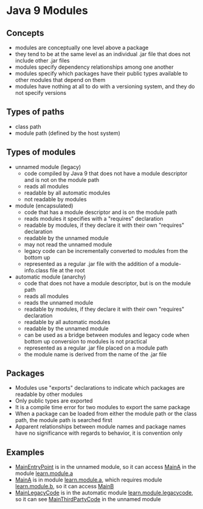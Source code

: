 # Java 9 Modules

## Concepts
- modules are conceptually one level above a package
- they tend to be at the same level as an individual .jar file that does not include other .jar files
- modules specify dependency relationships among one another
- modules specify which packages have their public types available to other modules that depend on them
- modules have nothing at all to do with a versioning system, and they do not specify versions

## Types of paths
- class path
- module path (defined by the host system)

## Types of modules
- unnamed module (legacy)
    - code compiled by Java 9 that does not have a module descriptor and is not on the module path
    - reads all modules
    - readable by all automatic modules
    - not readable by modules
- module (encapsulated)
    - code that has a module descriptor and is on the module path
    - reads modules it specifies with a "requires" declaration
    - readable by modules, if they declare it with their own "requires" declaration
    - readable by the unnamed module
    - may not read the unnamed module
    - legacy code can be incrementally converted to modules from the bottom up
    - represented as a regular .jar file with the addition of a module-info.class file at the root
- automatic module (anarchy)
    - code that does not have a module descriptor, but is on the module path
    - reads all modules
    - reads the unnamed module
    - readable by modules, if they declare it with their own "requires" declaration
    - readable by all automatic modules
    - readable by the unnamed module
    - can be used as a bridge between modules and legacy code when bottom up conversion to modules is not practical
    - represented as a regular .jar file placed on a module path
    - the module name is derived from the name of the .jar file

## Packages
- Modules use "exports" declarations to indicate which packages are readable by other modules
- Only public types are exported
- It is a compile time error for two modules to export the same package
- When a package can be loaded from either the module path or the class path, the module path is searched first
- Apparent relationships between module names and package names have no significance with regards to behavior, it is convention only

## Examples
- [MainEntryPoint](entry-point/src/main/java/com/seanshubin/learn/module/entrypoint/MainEntryPoint.java) is in the unnamed module, so it can access [MainA](module-a/src/main/java/com/seanshubin/learn/module/a/MainA.java) in the module [learn.module.a](module-a/src/main/java/module-info.java)
- [MainA](module-a/src/main/java/com/seanshubin/learn/module/a/MainA.java) is in module [learn.module.a](module-a/src/main/java/module-info.java), which requires module [learn.module.b](module-b/src/main/java/module-info.java), so it can access [MainB](module-b/src/main/java/com/seanshubin/learn/module/b/MainB.java)
- [MainLegacyCode](legacy-code/src/main/java/com/seanshubin/learn/module/legacycode/MainLegacyCode.java) is in the automatic module [learn.module.legacycode](legacy-code/pom.xml), so it can see [MainThirdPartyCode](third-party-code/src/main/java/com/seanshubin/learn/module/thirdpartycode/MainThirdPartyCode.java) in the unnamed module
